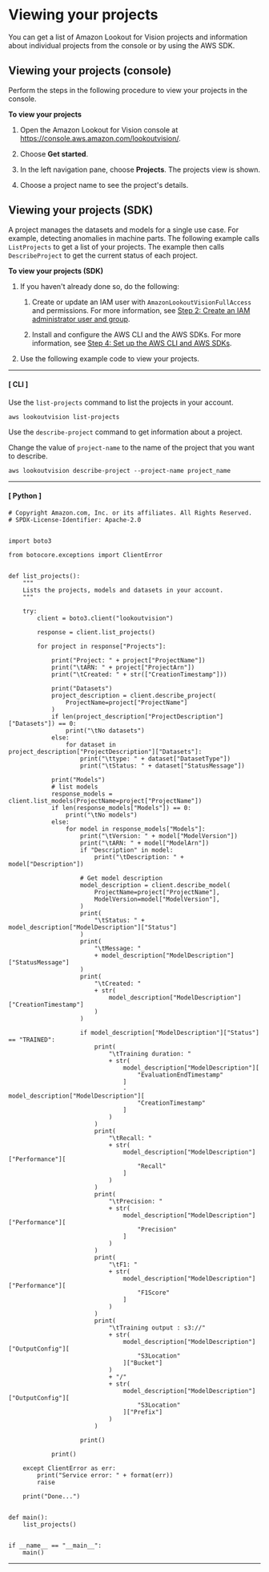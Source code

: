 # Viewing your projects<a name="view-projects"></a>

You can get a list of Amazon Lookout for Vision projects and information about individual projects from the console or by using the AWS SDK\.

## Viewing your projects \(console\)<a name="view-projects-console"></a>

Perform the steps in the following procedure to view your projects in the console\. 

**To view your projects**

1. Open the Amazon Lookout for Vision console at [ https://console\.aws\.amazon\.com/lookoutvision/]( https://console.aws.amazon.com/lookoutvision/)\.

1. Choose **Get started**\. 

1. In the left navigation pane, choose **Projects**\. The projects view is shown\.

1. Choose a project name to see the project's details\.

## Viewing your projects \(SDK\)<a name="view-projects-sdk"></a>

A project manages the datasets and models for a single use case\. For example, detecting anomalies in machine parts\. The following example calls `ListProjects` to get a list of your projects\. The example then calls `DescribeProject` to get the current status of each project\.

**To view your projects \(SDK\)**

1. If you haven't already done so, do the following:

   1. Create or update an IAM user with `AmazonLookoutVisionFullAccess` and permissions\. For more information, see [Step 2: Create an IAM administrator user and group](su-account-user.md)\.

   1. Install and configure the AWS CLI and the AWS SDKs\. For more information, see [Step 4: Set up the AWS CLI and AWS SDKs](su-awscli-sdk.md)\.

1. Use the following example code to view your projects\.

------
#### [ CLI ]

   Use the `list-projects` command to list the projects in your account\.

   ```
   aws lookoutvision list-projects
   ```

   Use the `describe-project` command to get information about a project\.

   Change the value of `project-name` to the name of the project that you want to describe\.

   ```
   aws lookoutvision describe-project --project-name project_name
   ```

------
#### [ Python ]

   ```
   # Copyright Amazon.com, Inc. or its affiliates. All Rights Reserved.
   # SPDX-License-Identifier: Apache-2.0
   
   
   import boto3
   
   from botocore.exceptions import ClientError
   
   
   def list_projects():
       """
       Lists the projects, models and datasets in your account.
       """
   
       try:
           client = boto3.client("lookoutvision")
   
           response = client.list_projects()
   
           for project in response["Projects"]:
   
               print("Project: " + project["ProjectName"])
               print("\tARN: " + project["ProjectArn"])
               print("\tCreated: " + str(["CreationTimestamp"]))
   
               print("Datasets")
               project_description = client.describe_project(
                   ProjectName=project["ProjectName"]
               )
               if len(project_description["ProjectDescription"]["Datasets"]) == 0:
                   print("\tNo datasets")
               else:
                   for dataset in project_description["ProjectDescription"]["Datasets"]:
                       print("\ttype: " + dataset["DatasetType"])
                       print("\tStatus: " + dataset["StatusMessage"])
   
               print("Models")
               # list models
               response_models = client.list_models(ProjectName=project["ProjectName"])
               if len(response_models["Models"]) == 0:
                   print("\tNo models")
               else:
                   for model in response_models["Models"]:
                       print("\tVersion: " + model["ModelVersion"])
                       print("\tARN: " + model["ModelArn"])
                       if "Description" in model:
                           print("\tDescription: " + model["Description"])
   
                       # Get model description
                       model_description = client.describe_model(
                           ProjectName=project["ProjectName"],
                           ModelVersion=model["ModelVersion"],
                       )
                       print(
                           "\tStatus: " + model_description["ModelDescription"]["Status"]
                       )
                       print(
                           "\tMessage: "
                           + model_description["ModelDescription"]["StatusMessage"]
                       )
                       print(
                           "\tCreated: "
                           + str(
                               model_description["ModelDescription"]["CreationTimestamp"]
                           )
                       )
   
                       if model_description["ModelDescription"]["Status"] == "TRAINED":
                           print(
                               "\tTraining duration: "
                               + str(
                                   model_description["ModelDescription"][
                                       "EvaluationEndTimestamp"
                                   ]
                                   - model_description["ModelDescription"][
                                       "CreationTimestamp"
                                   ]
                               )
                           )
                           print(
                               "\tRecall: "
                               + str(
                                   model_description["ModelDescription"]["Performance"][
                                       "Recall"
                                   ]
                               )
                           )
                           print(
                               "\tPrecision: "
                               + str(
                                   model_description["ModelDescription"]["Performance"][
                                       "Precision"
                                   ]
                               )
                           )
                           print(
                               "\tF1: "
                               + str(
                                   model_description["ModelDescription"]["Performance"][
                                       "F1Score"
                                   ]
                               )
                           )
                           print(
                               "\tTraining output : s3://"
                               + str(
                                   model_description["ModelDescription"]["OutputConfig"][
                                       "S3Location"
                                   ]["Bucket"]
                               )
                               + "/"
                               + str(
                                   model_description["ModelDescription"]["OutputConfig"][
                                       "S3Location"
                                   ]["Prefix"]
                               )
                           )
   
                       print()
   
               print()
   
       except ClientError as err:
           print("Service error: " + format(err))
           raise
   
       print("Done...")
   
   
   def main():
       list_projects()
   
   
   if __name__ == "__main__":
       main()
   ```

------